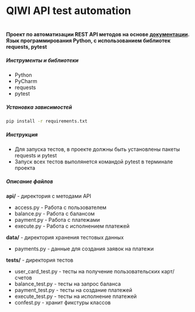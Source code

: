   # QIWI API test automation
   #
   #### Проект по автоматизации REST API методов на основе [документации]("https://developer.qiwi.com/ru/payout/v1/#about"). Язык программирования Python, с использованием библиотек requests, pytest
##### **Инструменты и библиотеки**

* Python
* PyCharm
* requests
* pytest

##### **Установка зависимостей**
```bash
pip install -r requirements.txt
```
##### **Инструкция**

- Для запуска тестов, в проекте должны быть установлены пакеты requests и pytest
- Запуск всех тестов выполянется командой pytest в терминале проекта
  
##### **Описание файлов** 

**api/** - директория с методами API

- access.py - Работа с пользователем
- balance.py - Работа с балансом
- payment.py - Работа с платежами
- execute.py - Работа с исполнением платежей

**data/** - директория хранения тестовых данных

- payments.py - данные для создания заявок на платежи

**tests/** - директория тестов

- user_card_test.py - тесты на получение пользовательских карт/счетов
- balance_test.py - тесты на запрос баланса
- payment_test.py - тесты на создание платежей
- execute_test.py - тесты на исполнение платежей
- confest.py - хранит фикстуры классов
